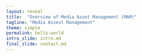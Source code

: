 ```yaml
---
layout: reveal
title:  "Overview of Media Asset Management (MAM)"
tagline: "Media Assest Management"
theme: simple
permalink: hello-world
intro_slide: intro.md
final_slide: contact.md
---
```

<script type="text/template">
    # Slide 1
     Media Asset Management
    
    ----

    ## Our Goal
    - Build a basic presentations library
    - A simpler self run alternative of slides.com 
    - Actually slides.com is limited. This tool is much better
    - Get you excited to go try out & learn more about presentations
    So lets get you exited.

    ====
    
    ## Registration Form
    
    - Registration Page details
    - More details if needed

    ----

    - ![Image 1]({{site.baseurl}}/img/mam/Registration_Form.png)
    
    
    ====

    ## Login Form

    - ![Image 2]({{site.baseurl}}/img/mam/Login_Form.png)
    
    ----
   
    ##Ingesting video
   
      - ![Image 3]({{site.baseurl}}/img/mam/Ingesting_video.png)

    ----
    
    ##
    
     - ![Image 4]({{site.baseurl}}/img/mam/Injesting_video.png)

    - Write more about this here
    - Write more about this here
    - Write more about this here
    - Write more about this here
    - Write more about this here
    - Write more about this heer
    
    Note:
        - This is a note for testing
    
    ----
    
    - Write even more about this here
    - Write even more about this here
    - Write even more about this here
    - Write even more about this here
    - Write even more about this here
    - Write even more about this here
    - Write even more about this here
    
</script>
